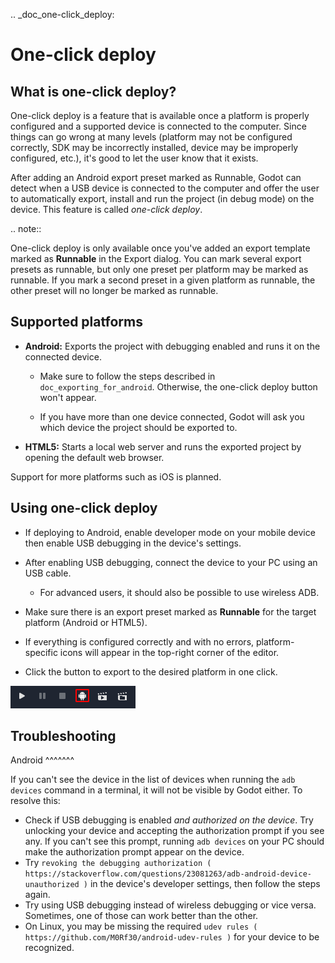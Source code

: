 .. _doc_one-click_deploy:

One-click deploy
================

What is one-click deploy?
-------------------------

One-click deploy is a feature that is available once a platform is properly
configured and a supported device is connected to the computer. Since things can
go wrong at many levels (platform may not be configured correctly, SDK may be
incorrectly installed, device may be improperly configured, etc.), it's good to
let the user know that it exists.

After adding an Android export preset marked as Runnable, Godot can detect when
a USB device is connected to the computer and offer the user to automatically
export, install and run the project (in debug mode) on the device. This feature
is called *one-click deploy*.

.. note::

   One-click deploy is only available once you've added an export template
   marked as **Runnable** in the Export dialog. You can mark several export
   presets as runnable, but only one preset per platform may be marked as
   runnable. If you mark a second preset in a given platform as runnable, the
   other preset will no longer be marked as runnable.

Supported platforms
-------------------

- **Android:** Exports the project with debugging enabled and runs it on the
  connected device.

   - Make sure to follow the steps described in `doc_exporting_for_android`.
     Otherwise, the one-click deploy button won't appear.

   - If you have more than one device connected, Godot will ask you which device
     the project should be exported to.

- **HTML5:** Starts a local web server and runs the exported project by opening
  the default web browser.

Support for more platforms such as iOS is planned.

Using one-click deploy
----------------------

- If deploying to Android, enable developer mode on your mobile device
  then enable USB debugging in the device's settings.
- After enabling USB debugging, connect the device to your PC using an USB cable.

   - For advanced users, it should also be possible to use wireless ADB.

- Make sure there is an export preset marked as **Runnable** for the target
  platform (Android or HTML5).
- If everything is configured correctly and with no errors, platform-specific
  icons will appear in the top-right corner of the editor.
- Click the button to export to the desired platform in one click.

![](img/oneclick.png)

Troubleshooting
---------------

Android
^^^^^^^

If you can't see the device in the list of devices when running the
`adb devices` command in a terminal, it will not be visible by Godot either.
To resolve this:

- Check if USB debugging is enabled *and authorized on the device*.
  Try unlocking your device and accepting the authorization prompt if you see any.
  If you can't see this prompt, running `adb devices` on your PC should make
  the authorization prompt appear on the device.
- Try `revoking the debugging authorization ( https://stackoverflow.com/questions/23081263/adb-android-device-unauthorized )`
  in the device's developer settings, then follow the steps again.
- Try using USB debugging instead of wireless debugging or vice versa.
  Sometimes, one of those can work better than the other.
- On Linux, you may be missing the required
  `udev rules ( https://github.com/M0Rf30/android-udev-rules )`
  for your device to be recognized.
